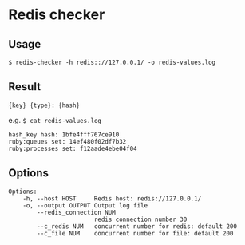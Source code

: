 # Redis checker

## Usage

```
$ redis-checker -h redis:://127.0.0.1/ -o redis-values.log
```

## Result

```
{key} {type}: {hash}
```

e.g. `$ cat redis-values.log`

```
hash_key hash: 1bfe4fff767ce910
ruby:queues set: 14ef480f02df7b32
ruby:processes set: f12aade4ebe04f04
```

## Options

```
Options:
    -h, --host HOST     Redis host: redis://127.0.0.1/
    -o, --output OUTPUT Output log file
        --redis_connection NUM
                        redis connection number 30
        --c_redis NUM   concurrent number for redis: default 200
        --c_file NUM    concurrent number for file: default 200
```
